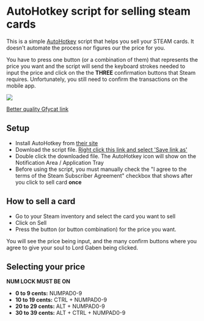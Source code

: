 # AutoHotkey script for selling steam cards

This is a simple [AutoHotkey](http://ahkscript.org/) script that helps you sell your STEAM cards. It doesn't automate the process nor figures our the price for you.

You have to press one button (or a combination of them) that represents the price you want and the script will send the keyboard strokes needed to input the price and click on the the **THREE** confirmation buttons that Steam requires. Unfortunately, you still need to confirm the transactions on the mobile app.

![](https://zippy.gfycat.com/NippyFemaleFlounder.gif)

[Better quality Gfycat link](https://gfycat.com/NippyFemaleFlounder)

## Setup

* Install AutoHotkey from [their site](http://ahkscript.org/)
* Download the script file. [Right click this link and select 'Save link as'](https://raw.githubusercontent.com/BeowulfBjornson/autohotkey-steam-cards-selling/master/Steam%20Cards%20Selling.ahk)
* Double click the downloaded file. The AutoHotkey icon will show on the Notification Area / Application Tray
* Before using the script, you must manually check the "I agree to the terms of the Steam Subscriber Agreement" checkbox that shows after you click to sell card **once**

## How to sell a card

* Go to your Steam inventory and select the card you want to sell
* Click on Sell
* Press the button (or button combination) for the price you want.

You will see the price being input, and the many confirm buttons where you agree to give your soul to Lord Gaben being clicked.

## Selecting your price

**NUM LOCK MUST BE ON**

* **0 to 9 cents:** NUMPAD0-9
* **10 to 19 cents:** CTRL + NUMPAD0-9
* **20 to 29 cents:** ALT + NUMPAD0-9
* **30 to 39 cents:** ALT + CTRL + NUMPAD0-9
